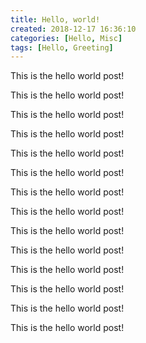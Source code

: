 ```yaml
---
title: Hello, world!
created: 2018-12-17 16:36:10
categories: [Hello, Misc]
tags: [Hello, Greeting]
---
```


This is the hello world post!

<!-- more -->

This is the hello world post!

This is the hello world post!

This is the hello world post!

This is the hello world post!

This is the hello world post!

This is the hello world post!

This is the hello world post!

This is the hello world post!

This is the hello world post!

This is the hello world post!

This is the hello world post!

This is the hello world post!

This is the hello world post!
